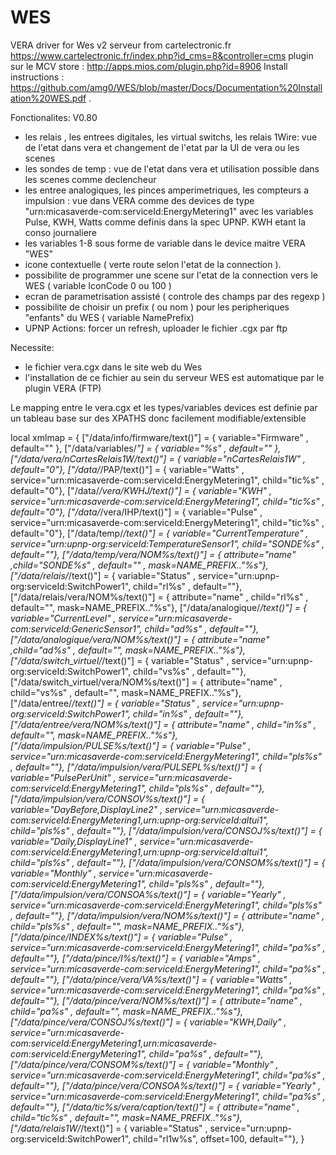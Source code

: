 # WES
VERA driver for Wes v2 serveur from cartelectronic.fr
https://www.cartelectronic.fr/index.php?id_cms=8&controller=cms
plugin sur le MCV store : http://apps.mios.com/plugin.php?id=8906
Install instructions : https://github.com/amg0/WES/blob/master/Docs/Documentation%20Installation%20WES.pdf .

Fonctionalites: V0.80
- les relais , les entrees digitales, les virtual switchs, les relais 1Wire: vue de l'etat dans vera et changement de l'etat par la UI de vera ou les scenes
- les sondes de temp : vue de l'etat dans vera et utilisation possible dans les scenes comme declencheur
- les entree analogiques,  les pinces amperimetriques, les compteurs a impulsion : vue dans VERA comme des devices de type "urn:micasaverde-com:serviceId:EnergyMetering1" avec les variables Pulse, KWH, Watts comme definis dans la spec UPNP. KWH etant la conso journaliere
- les variables 1-8 sous forme de variable dans le device maitre VERA "WES"
- icone contextuelle ( verte route selon l'etat de la connection ). 
- possibilite de programmer une scene sur l'etat de la connection vers le WES ( variable IconCode 0 ou 100 )
- ecran de parametrisation assisté ( controle des champs par des regexp )
- possibilite de choisir un prefix ( ou nom ) pour les peripheriques "enfants" du WES ( variable NamePrefix)
- UPNP Actions: forcer un refresh,  uploader le fichier .cgx par ftp

Necessite:
- le fichier vera.cgx dans le site web du Wes
- l'installation de ce fichier au sein du serveur WES est automatique par le plugin VERA  (FTP)


Le mapping entre le vera.cgx et les types/variables devices est definie par un tableau base sur des XPATHS donc facilement modifiable/extensible


local xmlmap = {
	["/data/info/firmware/text()"] = 					{ variable="Firmware" , default="" },
	["/data/variables/*"] = 								{ variable="%s" , default="" },
	["/data/vera/nCartesRelais1W/text()"] = 	{ variable="nCartesRelais1W" ,  default="0"},
	["/data/*/PAP/text()"] = 								{ variable="Watts" , service="urn:micasaverde-com:serviceId:EnergyMetering1", child="tic%s" , default="0"},
	["/data/*/vera/KWHJ/text()"] = 					{ variable="KWH" , service="urn:micasaverde-com:serviceId:EnergyMetering1", child="tic%s" , default="0"},
	["/data/*/vera/IHP/text()"] = 						{ variable="Pulse" , service="urn:micasaverde-com:serviceId:EnergyMetering1", child="tic%s" , default="0"},
	["/data/temp/*/text()"] = 							{ variable="CurrentTemperature" , service="urn:upnp-org:serviceId:TemperatureSensor1", child="SONDE%s" , default=""},
	["/data/temp/vera/NOM%s/text()"] = 			{ attribute="name" ,child="SONDE%s" , default="" , mask=NAME_PREFIX.."%s"},
	["/data/relais/*/text()"] = 							{ variable="Status" , service="urn:upnp-org:serviceId:SwitchPower1", child="rl%s" , default=""},
	["/data/relais/vera/NOM%s/text()"] = 		{ attribute="name" , child="rl%s" , default="", mask=NAME_PREFIX.."%s"},
	["/data/analogique/*/text()"] = 					{ variable="CurrentLevel" , service="urn:micasaverde-com:serviceId:GenericSensor1", child="ad%s" , default=""},
	["/data/analogique/vera/NOM%s/text()"] = { attribute="name" ,child="ad%s" , default="", mask=NAME_PREFIX.."%s"},
	["/data/switch_virtuel/*/text()"] = 				{ variable="Status" , service="urn:upnp-org:serviceId:SwitchPower1", child="vs%s" , default=""},
	["/data/switch_virtuel/vera/NOM%s/text()"] = { attribute="name" , child="vs%s" , default="", mask=NAME_PREFIX.."%s"},
	["/data/entree/*/text()"] = 							{ variable="Status" , service="urn:upnp-org:serviceId:SwitchPower1", child="in%s" , default=""},
	["/data/entree/vera/NOM%s/text()"] = 		{ attribute="name" , child="in%s" , default="", mask=NAME_PREFIX.."%s"},
	["/data/impulsion/PULSE%s/text()"] = 		{ variable="Pulse" , service="urn:micasaverde-com:serviceId:EnergyMetering1", child="pls%s" , default=""},
	["/data/impulsion/vera/PULSEPL%s/text()"] = { variable="PulsePerUnit" , service="urn:micasaverde-com:serviceId:EnergyMetering1", child="pls%s" , default=""},
	["/data/impulsion/vera/CONSOV%s/text()"] = { variable="DayBefore,DisplayLine2" , service="urn:micasaverde-com:serviceId:EnergyMetering1,urn:upnp-org:serviceId:altui1", child="pls%s" , default=""},
	["/data/impulsion/vera/CONSOJ%s/text()"] = { variable="Daily,DisplayLine1" , service="urn:micasaverde-com:serviceId:EnergyMetering1,urn:upnp-org:serviceId:altui1", child="pls%s" , default=""},
	["/data/impulsion/vera/CONSOM%s/text()"] = { variable="Monthly" , service="urn:micasaverde-com:serviceId:EnergyMetering1", child="pls%s" , default=""},
	["/data/impulsion/vera/CONSOA%s/text()"] = { variable="Yearly" , service="urn:micasaverde-com:serviceId:EnergyMetering1", child="pls%s" , default=""},
	["/data/impulsion/vera/NOM%s/text()"] = 	{ attribute="name" , child="pls%s" , default="", mask=NAME_PREFIX.."%s"},
	["/data/pince/INDEX%s/text()"] = 			{ variable="Pulse" , service="urn:micasaverde-com:serviceId:EnergyMetering1", child="pa%s" , default=""},
	["/data/pince/I%s/text()"] = 				{ variable="Amps" , service="urn:micasaverde-com:serviceId:EnergyMetering1", child="pa%s" , default=""},
	["/data/pince/vera/VA%s/text()"] = 		{ variable="Watts" , service="urn:micasaverde-com:serviceId:EnergyMetering1", child="pa%s" , default=""},
	["/data/pince/vera/NOM%s/text()"] = 		{ attribute="name" , child="pa%s" , default="", mask=NAME_PREFIX.."%s"},
	["/data/pince/vera/CONSOJ%s/text()"] = 	{ variable="KWH,Daily" , service="urn:micasaverde-com:serviceId:EnergyMetering1,urn:micasaverde-com:serviceId:EnergyMetering1", child="pa%s" , default=""},
	["/data/pince/vera/CONSOM%s/text()"] = 	{ variable="Monthly" , service="urn:micasaverde-com:serviceId:EnergyMetering1", child="pa%s" , default=""},
	["/data/pince/vera/CONSOA%s/text()"] = 	{ variable="Yearly" , service="urn:micasaverde-com:serviceId:EnergyMetering1", child="pa%s" , default=""},
	["/data/tic%s/vera/caption/text()"] = 			{ attribute="name" , child="tic%s" , default="", mask=NAME_PREFIX.."%s"},
	["/data/relais1W/*/text()"] = 						{ variable="Status" , service="urn:upnp-org:serviceId:SwitchPower1", child="rl1w%s", offset=100, default=""},
}
